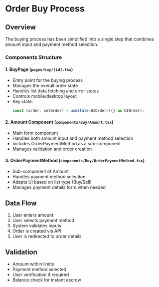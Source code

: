 # Order Buy Process

## Overview
The buying process has been simplified into a single step that combines amount input and payment method selection.

### Components Structure

#### 1. BuyPage (`pages/buy/[id].tsx`)
- Entry point for the buying process
- Manages the overall order state
- Handles list data fetching and error states
- Controls mobile/desktop layout
- Key state:
  ```typescript
  const [order, setOrder] = useState<UIOrder>({} as UIOrder);
  ```

#### 2. Amount Component (`components/Buy/Amount.tsx`)
- Main form component
- Handles both amount input and payment method selection
- Includes OrderPaymentMethod as a sub-component
- Manages validation and order creation

#### 3. OrderPaymentMethod (`components/Buy/OrderPaymentMethod.tsx`)
- Sub-component of Amount
- Handles payment method selection
- Adapts UI based on list type (Buy/Sell)
- Manages payment details form when needed

## Data Flow
1. User enters amount
2. User selects payment method
3. System validates inputs
4. Order is created via API
5. User is redirected to order details

## Validation
- Amount within limits
- Payment method selected
- User verification if required
- Balance check for instant escrow

